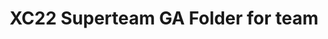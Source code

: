 ---
title: XC22 Superteam GA Folder for team
redirect_to: https://drive.google.com/drive/folders/1xrNDb7Dh388u291g0zzwCvRFsOqy__tH?usp=sharing
redirect_from: 
  - /XChange2022SuperteamGAFiles
  - /xchange2022superteamgafiles
---